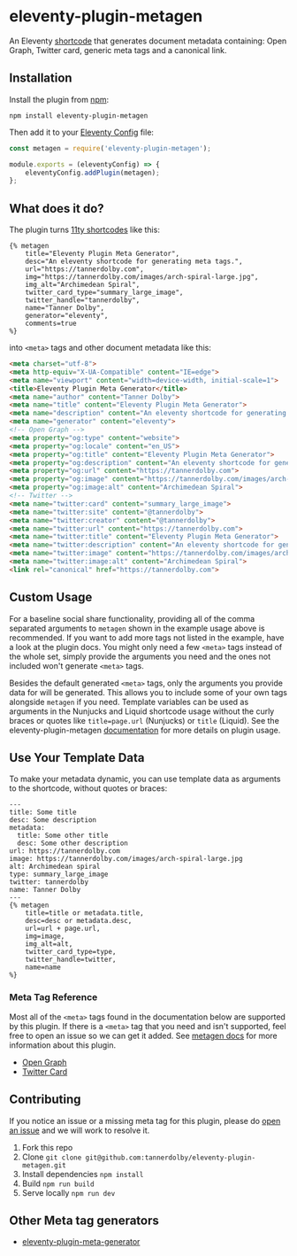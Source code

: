 # eleventy-plugin-metagen
An Eleventy [shortcode](https://www.11ty.dev/docs/shortcodes/) that generates document metadata containing: Open Graph, Twitter card, generic meta tags and a canonical link.

## Installation
Install the plugin from [npm](https://www.npmjs.com/package/eleventy-plugin-metagen):

```
npm install eleventy-plugin-metagen
```

Then add it to your [Eleventy Config](https://www.11ty.dev/docs/config/) file:

```js
const metagen = require('eleventy-plugin-metagen');

module.exports = (eleventyConfig) => {
    eleventyConfig.addPlugin(metagen);
};
```

## What does it do?
The plugin turns [11ty shortcodes](https://www.11ty.dev/docs/shortcodes/) like this:

```nunjucks
{% metagen
    title="Eleventy Plugin Meta Generator",
    desc="An eleventy shortcode for generating meta tags.",
    url="https://tannerdolby.com",
    img="https://tannerdolby.com/images/arch-spiral-large.jpg",
    img_alt="Archimedean Spiral",
    twitter_card_type="summary_large_image",
    twitter_handle="tannerdolby",
    name="Tanner Dolby",
    generator="eleventy",
    comments=true
%}
```
into `<meta>` tags and other document metadata like this:

```html
<meta charset="utf-8">
<meta http-equiv="X-UA-Compatible" content="IE=edge">
<meta name="viewport" content="width=device-width, initial-scale=1">
<title>Eleventy Plugin Meta Generator</title>
<meta name="author" content="Tanner Dolby">
<meta name="title" content="Eleventy Plugin Meta Generator">
<meta name="description" content="An eleventy shortcode for generating meta tags.">
<meta name="generator" content="eleventy">
<!-- Open Graph -->
<meta property="og:type" content="website">
<meta property="og:locale" content="en_US">
<meta property="og:title" content="Eleventy Plugin Meta Generator">
<meta property="og:description" content="An eleventy shortcode for generating meta tags.">
<meta property="og:url" content="https://tannerdolby.com">
<meta property="og:image" content="https://tannerdolby.com/images/arch-spiral-large.jpg">
<meta property="og:image:alt" content="Archimedean Spiral">
<!-- Twitter -->
<meta name="twitter:card" content="summary_large_image">
<meta name="twitter:site" content="@tannerdolby">
<meta name="twitter:creator" content="@tannerdolby">
<meta name="twitter:url" content="https://tannerdolby.com">
<meta name="twitter:title" content="Eleventy Plugin Meta Generator">
<meta name="twitter:description" content="An eleventy shortcode for generating meta tags.">
<meta name="twitter:image" content="https://tannerdolby.com/images/arch-spiral-large.jpg">
<meta name="twitter:image:alt" content="Archimedean Spiral">
<link rel="canonical" href="https://tannerdolby.com">
```

## Custom Usage
For a baseline social share functionality, providing all of the comma separated arguments to `metagen` shown in the example usage above is recommended. If you want to add more tags not listed in the example, have a look at the plugin docs. You might only need a few `<meta>` tags instead of the whole set, simply provide the arguments you need and the ones not included won't generate `<meta>` tags.

Besides the default generated `<meta>` tags, only the arguments you provide data for will be generated. This allows you to include some of your own tags alongside `metagen` if you need. Template variables can be used as arguments in the Nunjucks and Liquid shortcode usage without the curly braces or quotes like `title=page.url` (Nunjucks) or `title` (Liquid). See the eleventy-plugin-metagen [documentation](https://metagendocs.netlify.app/) for more details on plugin usage.

## Use Your Template Data
To make your metadata dynamic, you can use template data as arguments to the shortcode, without quotes or braces:

```nunjucks
---
title: Some title
desc: Some description
metadata:
  title: Some other title
  desc: Some other description
url: https://tannerdolby.com
image: https://tannerdolby.com/images/arch-spiral-large.jpg
alt: Archimedean spiral
type: summary_large_image 
twitter: tannerdolby
name: Tanner Dolby
---
{% metagen
    title=title or metadata.title,
    desc=desc or metadata.desc,
    url=url + page.url,
    img=image,
    img_alt=alt,
    twitter_card_type=type,
    twitter_handle=twitter,
    name=name
%}
```

### Meta Tag Reference
Most all of the `<meta>` tags found in the documentation below are supported by this plugin. If there is a `<meta>` tag that you need and isn't supported, feel free to open an issue so we can get it added. See [metagen docs](https://metagendocs.netlify.app/) for more information about this plugin.

- [Open Graph](https://ogp.me/)
- [Twitter Card](https://developer.twitter.com/en/docs/twitter-for-websites/cards/overview/markup)

## Contributing
If you notice an issue or a missing meta tag for this plugin, please do [open an issue](https://github.com/tannerdolby/eleventy-plugin-metagen/issues) and we will work to resolve it. 

1. Fork this repo
2. Clone `git clone git@github.com:tannerdolby/eleventy-plugin-metagen.git`
3. Install dependencies `npm install`
4. Build `npm run build`
5. Serve locally `npm run dev`

## Other Meta tag generators
- [eleventy-plugin-meta-generator](https://github.com/Ryuno-Ki/eleventy-plugin-meta-generator)